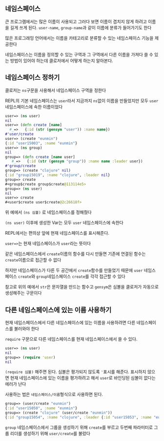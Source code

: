 ## 네임스페이스

큰 프로그램에서는 많은 이름이 사용되고 그러다 보면 이름이 겹치지 않게 하려고 이름을 길게 쓰게 된다. `user-name`, `group-name`과 같이 이름에 분류가 들어가기도 한다

많은 프로그래밍 언어에서는 이름을 카테고리로 분류할 수 있는 네임스페이스 기능을 제공한다

네임스페이스는 이름을 정의할 수 있는 구역과 그 구역에서 다른 이름을 가져다 쓸 수 있는 방법이 있어야 하는데 클로저에서 어떻게 하는지 알아본다.

## 네임스페이스 정하기

클로저는 `ns`구문을 사용해서 네임스페이스 구역을 정한다

REPL의 기본 네임스페이스는 `user`라서 지금까지 `ns`없이 이름을 만들었지만 모두 `user`네임스페이스에 속한 이름이었다

```clojure
user=> (ns user)
nil
user=> (defn create [name]
  #_=>   {:id (str (gensym "user")) :name name})
#'user/create
user=> (create "eunmin")
{:id "user15003", :name "eunmin"}
user=> (ns group)
nil
group=> (defn create [name user]
   #_=>   {:id (str (gensym "group")) :name name :leader user})
#'group/create
group=> (create "clojure" nil)
{:id "group15019", :name "clojure", :leader nil}
group=> create
#<group$create group$create@113114e5>
group=> (ns user)
nil
user=> create
#<user$create user$create@2c26618f>
```

위 예에서 `(ns 심볼)` 로 네임스페이스를 정해줬다

`(ns user)` 이후에 생성한 Var는 모두 `user` 네임스페이스에 속한다

REPL에서는 편의상 앞에 현재 네임스페이스를 표시해준다.

`user=>`는 현재 네임스페이스가 `user`라는 뜻이다

같은 네임스페이스에서 `create`이름의 함수를 다시 만들면 기존에 연결된 함수는 `create`이름으로 접근할 수 없다

하지만 네임스페이스가 다른 두 공간에서 `create`함수를 만들었기 때문에 `user` 네임스페이스 `create`와 `group`네임스페이스 `create`를 각각 접근할 수 있다

참고로 위의 예에서 `str`은 문자열을 만드는 함수고 `gensym`은 심볼을 클로저가 자동으로 생성해주는 구문이다

## 다른 네임스페이스에 있는 이름 사용하기

현재 네임스페이스에서 다른 네임스페이스에 있는 이름을 사용하려면 다른 네임스페이스를 불러와야 한다

`require` 구문으로 다른 네임스페이스를 현재 네임스페이스에서 쓸 수 있다.

```clojure
user=> (ns user)
nil
group=> (require 'user)
nil
```

`(require 심볼)` 해주면 된다. 심볼은 평가되지 않도록 `'`표시를 해준다. 표시하지 않으면 현재 네임스페이스에 있는 이름을 평가하려고 해서 `user`로 바인딩된 심볼이 없다는 에러가 난다

사용하는 법은 `네임스페이스/이름`형식으로 사용하면 된다.

```clojure
group=> (user/create "eunmin")
{:id "user15050", :name "eunmin"}
group=> (create "clojure" (user/create "eunmin"))
{:id "group15054", :name "clojure", :leader {:id "user15053", :name "eunmin"}}
```

`group` 네임스페이스에서 그룹을 생성하기 위해 `create`를 부르고 두번째 파라미터로 그룹 리더를 생성하기 위해 `user/create`를 불렀다